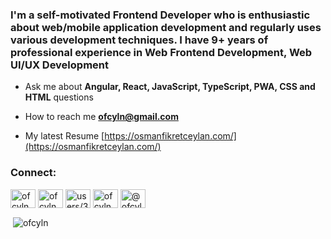<h3 align="left">I'm a self-motivated Frontend Developer who is enthusiastic about web/mobile application development and regularly uses various development techniques. I have 9+ years of professional experience in Web Frontend Development, Web UI/UX Development</h3>

- Ask me about **Angular, React, JavaScript, TypeScript, PWA, CSS and HTML** questions

- How to reach me **ofcyln@gmail.com**

- My latest Resume [https://osmanfikretceylan.com/](https://osmanfikretceylan.com/)

<h3 align="left">Connect:</h3>
<p align="left">
<a href="https://twitter.com/ofcyln" target="blank"><img align="center" src="https://cdn.jsdelivr.net/npm/simple-icons@3.0.1/icons/twitter.svg" alt="ofcyln" height="30" width="40" /></a>
<a href="https://linkedin.com/in/ofcyln" target="blank"><img align="center" src="https://cdn.jsdelivr.net/npm/simple-icons@3.0.1/icons/linkedin.svg" alt="ofcyln" height="30" width="40" /></a>
<a href="https://stackoverflow.com/users/users/3819069/ofcyln" target="blank"><img align="center" src="https://cdn.jsdelivr.net/npm/simple-icons@3.0.1/icons/stackoverflow.svg" alt="users/3819069/ofcyln" height="30" width="40" /></a>
<a href="https://codepen.io/ofcyln" target="blank"><img align="center" src="https://cdn.jsdelivr.net/npm/simple-icons@3.0.1/icons/codepen.svg" alt="ofcyln" height="30" width="40" /></a>
<a href="https://medium.com/@ofcyln" target="blank"><img align="center" src="https://cdn.jsdelivr.net/npm/simple-icons@3.0.1/icons/medium.svg" alt="@ofcyln" height="30" width="40" /></a>
</p>

<p>&nbsp;<img align="center" src="https://github-readme-stats.vercel.app/api?username=ofcyln&show_icons=true&locale=en&bg_color=0d1117&text_color=fff" alt="ofcyln" /></p>
